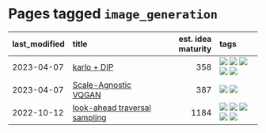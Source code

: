 # Pages tagged `image_generation`

|last_modified|title|est. idea maturity|tags
|:---|:---|---:|:---|
|2023-04-07|[karlo + DIP](../karlo-dip.md)|358|[![](https://img.shields.io/badge/tag-deepimageprior-2c91b4)](../tags/deepimageprior.md) [![](https://img.shields.io/badge/tag-experimental-4072a1)](../tags/experimental.md) [![](https://img.shields.io/badge/tag-image_generation-e54ba1)](../tags/image_generation.md) [![](https://img.shields.io/badge/tag-prior-d2ea1b)](../tags/prior.md) [![](https://img.shields.io/badge/tag-wip-abf295)](../tags/wip.md)|
|2023-04-07|[Scale-Agnostic VQGAN](../scale-agnostic_VQGAN.md)|387|[![](https://img.shields.io/badge/tag-experimental-4072a1)](../tags/experimental.md) [![](https://img.shields.io/badge/tag-image_generation-e54ba1)](../tags/image_generation.md)|
|2022-10-12|[look-ahead traversal sampling](../look-ahead-traversal-sampling.md)|1184|[![](https://img.shields.io/badge/tag-MCMC-b3194)](../tags/MCMC.md) [![](https://img.shields.io/badge/tag-animation-e839f4)](../tags/animation.md) [![](https://img.shields.io/badge/tag-control-34720)](../tags/control.md) [![](https://img.shields.io/badge/tag-experimental-4072a1)](../tags/experimental.md) [![](https://img.shields.io/badge/tag-image_generation-e54ba1)](../tags/image_generation.md)|